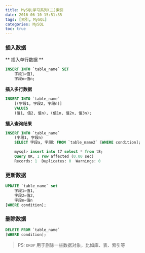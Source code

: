 ```yaml
---
title: MySQL学习系列(二)索引
date: 2016-06-10 15:51:35
tags: [索引, MySQL]
categories: MySQL
toc: true
---
```









### 插入数据
** 插入单行数据 **
```sql
INSERT INTO `table_name` SET
    字段1=值1,
    字段n=值n;
```

**插入多行数据**
```sql
INSERT INTO `table_name`
    [(字段1, 字段2, 字段n)]
    VALUES
    (值1, 值2, 值n), (值1n, 值2n, 值3n);
```
<!-- more -->
**插入查询结果**
```sql
INSERT INTO `table_name`
    (字段1, 字段n)
    SELECT 字段a, 字段b FROM `table_name2` [WHERE condition];

    mysql> insert into t7 select * from t8;
    Query OK, 1 row affected (0.00 sec)
    Records: 1  Duplicates: 0  Warnings: 0
```

### 更新数据
```sql
UPDATE `table_name` set
    字段1=值1,
    字段2=值2,
    字段n=值n
[WHERE condition];
```

### 删除数据
```sql
DELETE FROM `table_name`
[WHERE condition];
```
> PS: `DROP` 用于删除一些数据对象，比如库、表、索引等
